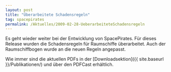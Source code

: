 ```yaml
---
layout: post
title: "Überarbeitete Schadensregeln"
tag: spacepirates
permalink: /Aktuelles/2009-02-28-UeberarbeiteteSchadensregeln
---
```


Es geht wieder weiter bei der Entwicklung von SpacePirates. Für dieses Release wurden die Schadensregeln für Raumschiffe überarbeitet. Auch der Raumschiffbogen wurde an die neuen Regeln angepasst.

Wie immer sind die aktuellen PDFs in der [Downloadsektion]({{ site.baseurl }}/Publikationen/) und über den PDFCast erhältlich.
